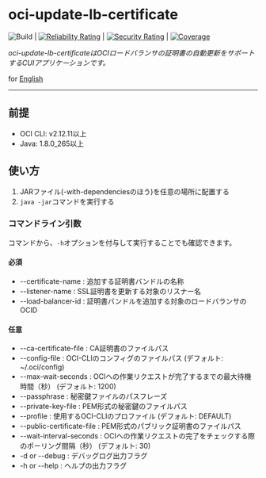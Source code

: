 # oci-update-lb-certificate

![Build](https://github.com/syake-salmon/oci-update-lb-certificate/workflows/CI/badge.svg) | [![Reliability Rating](https://sonarcloud.io/api/project_badges/measure?project=syake-salmon_oci-update-lb-certificate&metric=reliability_rating)](https://sonarcloud.io/dashboard?id=syake-salmon_oci-update-lb-certificate) | [![Security Rating](https://sonarcloud.io/api/project_badges/measure?project=syake-salmon_oci-update-lb-certificate&metric=security_rating)](https://sonarcloud.io/dashboard?id=syake-salmon_oci-update-lb-certificate) | [![Coverage](https://sonarcloud.io/api/project_badges/measure?project=syake-salmon_oci-update-lb-certificate&metric=coverage)](https://sonarcloud.io/dashboard?id=syake-salmon_oci-update-lb-certificate)

*oci-update-lb-certificateはOCIロードバランサの証明書の自動更新をサポートするCUIアプリケーションです。*

for [English](README.md)
<hr />

## 前提
- OCI CLI: v2.12.11以上
- Java: 1.8.0_265以上

## 使い方
1. JARファイル(-with-dependenciesのほう)を任意の場所に配置する
2. `java -jar`コマンドを実行する

### コマンドライン引数
コマンドから、`-h`オプションを付与して実行することでも確認できます。

#### 必須
- --certificate-name <TEXT> : 追加する証明書バンドルの名称
- --listener-name <TEXT> : SSL証明書を更新する対象のリスナー名
- --load-balancer-id <TEXT> : 証明書バンドルを追加する対象のロードバランサのOCID

#### 任意
- --ca-certificate-file <FILENAME> : CA証明書のファイルパス
- --config-file <FILENAME> : OCI-CLIのコンフィグのファイルパス (デフォルト: ~/.oci/config)
- --max-wait-seconds <INTEGER> : OCIへの作業リクエストが完了するまでの最大待機時間（秒） (デフォルト: 1200)
- --passphrase <TEXT> : 秘密鍵ファイルのパスフレーズ
- --private-key-file <FILENAME> : PEM形式の秘密鍵のファイルパス
- --profile <TEXT> : 使用するOCI-CLIのプロファイル (デフォルト: DEFAULT)
- --public-certificate-file <FILENAME> : PEM形式のパブリック証明書のファイルパス
- --wait-interval-seconds <INTEGER>: OCIへの作業リクエストの完了をチェックする際のポーリング間隔（秒） (デフォルト: 30)
- -d or --debug : デバッグログ出力フラグ
- -h or --help  : ヘルプの出力フラグ
